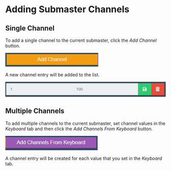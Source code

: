 # Adding Submaster Channels

## Single Channel

To add a single channel to the current submaster, click the *Add Channel* button.

![Add submaster channel](../../images/add_submaster_channel.png)

A new channel entry will be added to the list.

![Submaster channel entry](../../images/submaster_channel.png)

## Multiple Channels

To add multiple channels to the current submaster, set channel values in the *Keyboard* tab and then click the *Add Channels From Keyboard* button.

![Add submaster channels](../../images/add_submaster_channels.png)

A channel entry will be created for each value that you set in the *Keyboard* tab.

